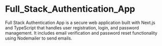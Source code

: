 # Full_Stack_Authentication_App
Full Stack Authentication App is a secure web application built with Next.js and TypeScript that handles user registration, login, and password management. It includes email verification and password reset functionality using Nodemailer to send emails.
